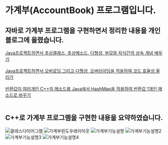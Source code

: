 # 가계부(AccountBook) 프로그램입니다.
## 자바로 가계부 프로그램을 구현하면서 정리한 내용을 개인 블로그에 올렸습니다.
<a href="https://injae7034.github.io/java/twentieth/" target="_blank">Java프로젝트하면서 추상클래스, 추상메소드, 다형성, 부모와 자식간의 상속 개념 배우기</a><br><br>
<a href="https://injae7034.github.io/java/twentyFirst/" target="_blank">Java프로젝트하면서 오버로딩 그리고 다형성, 오버라이딩을 적용하여 코드 효율성 올리기</a><br><br>
<a href="https://injae7034.github.io/java/twentySecond/" target="_blank">반환값이 여러개인 C++의 메소드를 Java에서 HashMap을 적용하여 반환값 1개인 메소드로 바꾸기</a><br><br>
## C++로 가계부 프로그램을 구현한 내용을 요약하였습니다.
![클래스다이어그램](images/클래스다이어그램.JPG)
![가계부윈도우레이아웃](images/가계부윈도우레이아웃.JPG)
![가계부기능설명](images/가계부기능설명.JPG)
![가계부기능설명2](images/가계부기능설명2.JPG)
![가계부기능설명3](images/가계부기능설명3.JPG)
![가계부기능설명4](images/가계부기능설명4.JPG)
